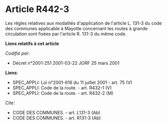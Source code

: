 # Article R442-3

Les règles relatives aux modalités d'application de l'article L. 131-3 du code des communes applicable à Mayotte concernant
les routes à grande circulation sont fixées par l'article R. 131-3 du même code.

**Liens relatifs à cet article**

_Codifié par_:

  - Décret n°2001-251 2001-03-22 JORF 25 mars 2001

**Liens**:

  - SPEC_APPLI: Loi n°2001-616 du 11 juillet 2001 - art. 75 (V)
  - SPEC_APPLI: Code de la route. - art. R432-1 (V)
  - SPEC_APPLI: Code de la route. - art. R432-2 (M)

_Cite_:

  - CODE DES COMMUNES. - art. L131-3 (Ab)
  - CODE DES COMMUNES. - art. R131-3 (Ab)

